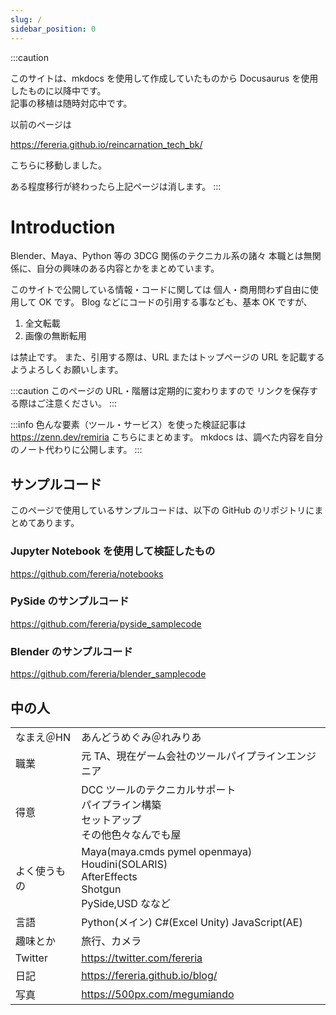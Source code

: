 ```yaml
---
slug: /
sidebar_position: 0
---
```


:::caution

このサイトは、mkdocs を使用して作成していたものから Docusaurus を使用したものに以降中です。  
記事の移植は随時対応中です。

以前のページは

https://fereria.github.io/reincarnation_tech_bk/

こちらに移動しました。

ある程度移行が終わったら上記ページは消します。
:::

# Introduction

Blender、Maya、Python 等の 3DCG 関係のテクニカル系の諸々
本職とは無関係に、自分の興味のある内容とかをまとめています。

このサイトで公開している情報・コードに関しては
個人・商用問わず自由に使用して OK です。
Blog などにコードの引用する事なども、基本 OK ですが、

1. 全文転載
2. 画像の無断転用

は禁止です。
また、引用する際は、URL またはトップページの URL を記載するようよろしくお願いします。

:::caution
このページの URL・階層は定期的に変わりますので
リンクを保存する際はご注意ください。
:::

:::info
色んな要素（ツール・サービス）を使った検証記事は
https://zenn.dev/remiria
こちらにまとめます。
mkdocs は、調べた内容を自分のノート代わりに公開します。
:::

## サンプルコード

このページで使用しているサンプルコードは、以下の GitHub のリポジトリにまとめてあります。

### Jupyter Notebook を使用して検証したもの

https://github.com/fereria/notebooks

### PySide のサンプルコード

https://github.com/fereria/pyside_samplecode

### Blender のサンプルコード

https://github.com/fereria/blender_samplecode

## 中の人

|              |                                                                                                        |
| ------------ | ------------------------------------------------------------------------------------------------------ |
| なまえ＠HN   | あんどうめぐみ＠れみりあ                                                                               |
| 職業         | 元 TA、現在ゲーム会社のツールパイプラインエンジニア                                                    |
| 得意         | DCC ツールのテクニカルサポート<br/>パイプライン構築<br/>セットアップ<br/>その他色々なんでも屋          |
| よく使うもの | Maya(maya.cmds pymel openmaya)<br/>Houdini(SOLARIS)<br/>AfterEffects<br/>Shotgun<br/>PySide,USD ななど |
| 言語         | Python(メイン) C#(Excel Unity) JavaScript(AE)                                                          |
| 趣味とか     | 旅行、カメラ                                                                                           |
| Twitter      | https://twitter.com/fereria                                                                            |
| 日記         | https://fereria.github.io/blog/                                                                        |
| 写真         | https://500px.com/megumiando                                                                           |
